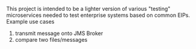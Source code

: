 This project is intended to be a lighter version of various "testing" microservices needed to test enterprise systems based on common EIPs.
Example use cases  
1. transmit message onto JMS Broker
2. compare two files/messages
